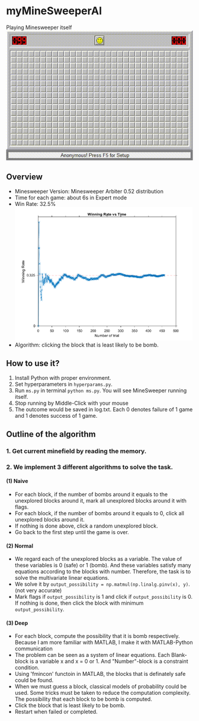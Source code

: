 # myMineSweeperAI
Playing Minesweeper itself  
![avatar](./result/ms.gif)
## Overview
- Minesweeper Version: Minesweeper Arbiter 0.52 distribution
- Time for each game: about 6s in Expert mode
- Win Rate: 32.5%  
![avatar](./result/win_rate.png)
- Algorithm: clicking the block that is least likely to be bomb.

## How to use it?
1. Install Python with proper environment.
2. Set hyperparameters in `hyperparams.py`.
3. Run `ms.py` in terminal `python ms.py`. You will see MineSweeper running itself.
4. Stop running by Middle-Click with your mouse
5. The outcome would be saved in log.txt. Each 0 denotes failure of 1 game and 1 denotes success of 1 game.

## Outline of the algorithm  
### 1. Get current minefield by reading the memory.   
### 2. We implement 3 different algorithms to solve the task.  
#### (1) Naive   
- For each block, if the number of bombs around it equals to the unexplored blocks around it, mark all unexplored blocks around it with flags.
- For each block, if the number of bombs around it equals to 0, click all unexplored blocks around it.
- If nothing is done above, click a random unexplored block. 
- Go back to the first step until the game is over.
#### (2) Normal  
- We regard each of the unexplored blocks as a variable. The value of these variables is 0 (safe) or 1 (bomb). And these variables satisfy many equations according to the blocks with number. Therefore, the task is to solve the multivariate linear equations.
- We solve it by `output_possibility = np.matmul(np.linalg.pinv(x), y)`. (not very accurate)
- Mark flags if `output_possibility` is 1 and click if `output_possibility` is 0. If nothing is done, then click the block with minimum `output_possibility`.
#### (3) Deep  
- For each block, compute the possibility that it is bomb respectively. Because I am more familiar with MATLAB, I make it with MATLAB-Python communication 
- The problem can be seen as a system of linear equations. Each Blank-block is a variable x and x = 0 or 1. And "Number"-block is a constraint condition.
- Using 'fmincon' functoin in MATLAB, the blocks that is definately safe could be found.
- When we must guess a block, classical models of probability could be used. Some tricks must be taken to reduce the computation complexity. The possibility that each block to be bomb is computed.
- Click the block that is least likely to be bomb.
- Restart when failed or completed.
  
